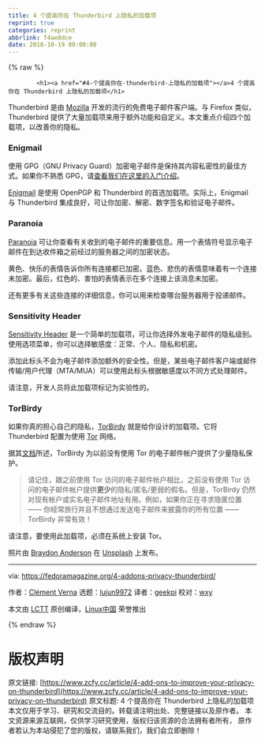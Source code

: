 ```yaml
---
title: 4 个提高你在 Thunderbird 上隐私的加载项
reprint: true
categories: reprint
abbrlink: f4ae8dce
date: 2018-10-19 00:00:00
---
```


{% raw %}

            <h1><a href="#4-个提高你在-thunderbird-上隐私的加载项"></a>4 个提高你在 Thunderbird 上隐私的加载项</h1>
<p>Thunderbird 是由 <a href="https://www.mozilla.org/en-US/">Mozilla</a> 开发的流行的免费电子邮件客户端。与 Firefox 类似，Thunderbird 提供了大量加载项来用于额外功能和自定义。本文重点介绍四个加载项，以改善你的隐私。</p>
<h3><a href="#enigmail"></a>Enigmail</h3>
<p>使用 GPG（GNU Privacy Guard）加密电子邮件是保持其内容私密性的最佳方式。如果你不熟悉 GPG，请<a href="https://fedoramagazine.org/gnupg-a-fedora-primer/">查看我们在这里的入门介绍</a>。</p>
<p><a href="https://addons.mozilla.org/en-US/thunderbird/addon/enigmail/">Enigmail</a> 是使用 OpenPGP 和 Thunderbird 的首选加载项。实际上，Enigmail 与 Thunderbird 集成良好，可让你加密、解密、数字签名和验证电子邮件。</p>
<h3><a href="#paranoia"></a>Paranoia</h3>
<p><a href="https://addons.mozilla.org/en-US/thunderbird/addon/paranoia/?src=cb-dl-users">Paranoia</a> 可让你查看有关收到的电子邮件的重要信息。用一个表情符号显示电子邮件在到达收件箱之前经过的服务器之间的加密状态。</p>
<p>黄色、快乐的表情告诉你所有连接都已加密。蓝色、悲伤的表情意味着有一个连接未加密。最后，红色的、害怕的表情表示在多个连接上该消息未加密。</p>
<p>还有更多有关这些连接的详细信息，你可以用来检查哪台服务器用于投递邮件。</p>
<h3><a href="#sensitivity-header"></a>Sensitivity Header</h3>
<p><a href="https://addons.mozilla.org/en-US/thunderbird/addon/sensitivity-header/?src=cb-dl-users">Sensitivity Header</a> 是一个简单的加载项，可让你选择外发电子邮件的隐私级别。使用选项菜单，你可以选择敏感度：正常、个人、隐私和机密。</p>
<p>添加此标头不会为电子邮件添加额外的安全性。但是，某些电子邮件客户端或邮件传输/用户代理（MTA/MUA）可以使用此标头根据敏感度以不同方式处理邮件。</p>
<p>请注意，开发人员将此加载项标记为实验性的。</p>
<h3><a href="#torbirdy"></a>TorBirdy</h3>
<p>如果你真的担心自己的隐私，<a href="https://addons.mozilla.org/en-US/thunderbird/addon/torbirdy/?src=cb-dl-users">TorBirdy</a> 就是给你设计的加载项。它将 Thunderbird 配置为使用 <a href="https://www.torproject.org/">Tor</a> 网络。</p>
<p>据其<a href="https://trac.torproject.org/projects/tor/wiki/torbirdy">文档</a>所述，TorBirdy 为以前没有使用 Tor 的电子邮件帐户提供了少量隐私保护。</p>
<blockquote>
<p>请记住，跟之前使用 Tor 访问的电子邮件帐户相比，之前没有使用 Tor 访问的电子邮件帐户提供<strong>更少</strong>的隐私/匿名/更弱的假名。但是，TorBirdy 仍然对现有帐户或实名电子邮件地址有用。例如，如果你正在寻求隐匿位置 —— 你经常旅行并且不想通过发送电子邮件来披露你的所有位置 —— TorBirdy 非常有效！</p>
</blockquote>
<p>请注意，要使用此加载项，必须在系统上安装 Tor。</p>
<p>照片由 <a href="https://unsplash.com/photos/wOHH-NUTvVc?utm_source=unsplash&amp;utm_medium=referral&amp;utm_content=creditCopyText">Braydon Anderson</a> 在 <a href="https://unsplash.com/search/photos/privacy?utm_source=unsplash&amp;utm_medium=referral&amp;utm_content=creditCopyText">Unsplash</a> 上发布。</p>
<hr>
<p>via: <a href="https://fedoramagazine.org/4-addons-privacy-thunderbird/">https://fedoramagazine.org/4-addons-privacy-thunderbird/</a></p>
<p>作者：<a href="https://fedoramagazine.org">Clément Verna</a> 选题：<a href="https://github.com/lujun9972">lujun9972</a> 译者：<a href="https://github.com/geekpi">geekpi</a> 校对：<a href="https://github.com/wxy">wxy</a></p>
<p>本文由 <a href="https://github.com/LCTT/TranslateProject">LCTT</a> 原创编译，<a href="https://linux.cn/">Linux中国</a> 荣誉推出</p>

          
{% endraw %}

# 版权声明
原文链接: [https://www.zcfy.cc/article/4-add-ons-to-improve-your-privacy-on-thunderbird](https://www.zcfy.cc/article/4-add-ons-to-improve-your-privacy-on-thunderbird)
原文标题: 4 个提高你在 Thunderbird 上隐私的加载项
本文仅用于学习、研究和交流目的。转载请注明出处、完整链接以及原作者。
本文资源来源互联网，仅供学习研究使用，版权归该资源的合法拥有者所有，
原作者若认为本站侵犯了您的版权，请联系我们，我们会立即删除！

